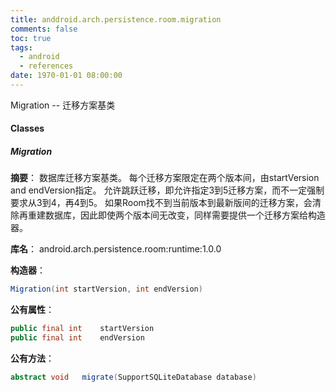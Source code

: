 ```yaml
---
title: anddroid.arch.persistence.room.migration
comments: false
toc: true
tags:
  - android
  - references
date: 1970-01-01 08:00:00
---
```


Migration -- 迁移方案基类

<!-- more -->
#### Classes
##### Migration
**摘要**：
数据库迁移方案基类。
每个迁移方案限定在两个版本间，由startVersion and endVersion指定。
允许跳跃迁移，即允许指定3到5迁移方案，而不一定强制要求从3到4，再4到5。
如果Room找不到当前版本到最新版间的迁移方案，会清除再重建数据库，因此即使两个版本间无改变，同样需要提供一个迁移方案给构造器。

**库名**：
android.arch.persistence.room:runtime:1.0.0

**构造器**：
``` java
Migration(int startVersion, int endVersion)
```

**公有属性**：
``` java
public final int	startVersion
public final int	endVersion
```

**公有方法**：
``` java
abstract void	migrate(SupportSQLiteDatabase database)
```